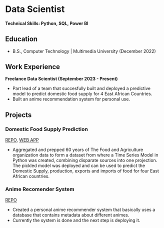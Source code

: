 # Data Scientist

#### Technical Skills: Python, SQL, Power BI

## Education

- B.S., Computer Technology | Multimedia University (December 2022)

## Work Experience

**Freelance Data Scientist (September 2023 - Present)**

- Part lead of a team that succesfully built and deployed a predictive model to predict domestic food supply for 4 East African Countries.
- Built an anime recommendation system for personal use.

## Projects

### Domestic Food Supply Prediction
[REPO](https://bit.ly/46Ral7d), [WEB APP](https://bit.ly/3PZMwTX)
    
- Aggregated and prepped 60 years of The Food and Agriculture organization data to form a dataset from where a Time Series Model in Python was created, combining disparate sources into one projection. The       pickled model was deployed and can be used to predict the Domestic Supply, production, exports and imports of food for four East African countries.

### Anime Recomender System
[REPO](https://github.com/Muramati/Anime_recommender)

- Created a personal anime recommender system that basically uses a database that contains metadata about different animes.
- Currently the system is done and the next step is deploying it.
    

